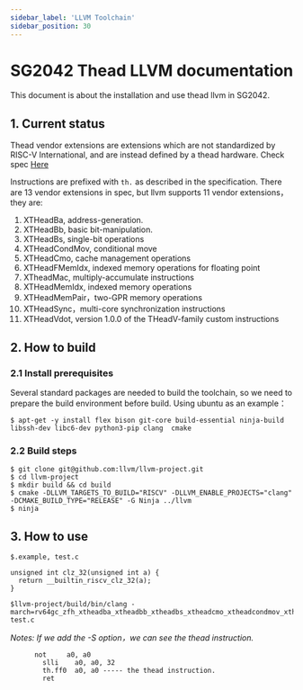 ```yaml
---
sidebar_label: 'LLVM Toolchain'
sidebar_position: 30
---
```


# SG2042 Thead LLVM documentation
This document is about the installation and use thead llvm in SG2042.

## 1. Current status
Thead vendor extensions are extensions which are not standardized by RISC-V International, and are instead defined by a thead hardware. Check spec [Here](https://github.com/T-head-Semi/thead-extension-spec/releases/download/2.2.2/xthead-2023-01-30-2.2.2.pdf)

Instructions are prefixed with `th.` as described in the specification. There are 13 vendor extensions in spec, but llvm supports 11 vendor extensions，they are:  

1. XTHeadBa, address-generation. 
2. XTHeadBb, basic bit-manipulation.
3. XTHeadBs, single-bit operations
4. XTHeadCondMov, conditional move 
5. XTHeadCmo, cache management operations
6. XTHeadFMemIdx, indexed memory operations for floating point
7. XTheadMac, multiply-accumulate instructions 
8. XTHeadMemIdx, indexed memory operations 
9. XTHeadMemPair，two-GPR memory operations 
10. XTHeadSync，multi-core synchronization instructions
11. XTHeadVdot, version 1.0.0 of the THeadV-family custom instructions  

## 2. How to build
### 2.1 Install prerequisites
Several standard packages are needed to build the toolchain, so we need to prepare the build environment before build. Using ubuntu as an example：

``````
$ apt-get -y install flex bison git-core build-essential ninja-build libssh-dev libc6-dev python3-pip clang  cmake
``````

### 2.2 Build steps

``````
$ git clone git@github.com:llvm/llvm-project.git
$ cd llvm-project
$ mkdir build && cd build
$ cmake -DLLVM_TARGETS_TO_BUILD="RISCV" -DLLVM_ENABLE_PROJECTS="clang" -DCMAKE_BUILD_TYPE="RELEASE" -G Ninja ../llvm
$ ninja
``````

## 3. How to use

`$.example, test.c`
``````
unsigned int clz_32(unsigned int a) {
  return __builtin_riscv_clz_32(a);
}
``````

``````
$llvm-project/build/bin/clang -march=rv64gc_zfh_xtheadba_xtheadbb_xtheadbs_xtheadcmo_xtheadcondmov_xtheadfmemidx_xtheadmac_xtheadmemidx_xtheadmempair_xtheadsync test.c 
``````

*Notes: If we add the -S option，we can see the thead instruction.*

``````
      not     a0, a0
        slli    a0, a0, 32
        th.ff0  a0, a0 ----- the thead instruction.
        ret
``````

